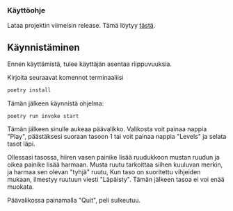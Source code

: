 ### Käyttöohje
Lataa projektin viimeisin release. Tämä löytyy [tästä](https://github.com/Zo4N/ot-harjoitustyo/releases).


## Käynnistäminen

Ennen käyttämistä, tulee käyttäjän asentaa riippuvuuksia.

Kirjoita seuraavat komennot terminaaliisi

```bash
poetry install
```


Tämän jälkeen käynnistä ohjelma:

```
poetry run invoke start
```

Tämän jälkeen sinulle aukeaa päävalikko. Valikosta voit painaa nappia "Play", päästäksesi suoraan tasoon 1 tai voit painaa nappia "Levels" ja selata tasot läpi.

Ollessasi tasossa, hiiren vasen painike lisää ruudukkoon mustan ruudun ja oikea painike lisää harmaan. Musta ruutu tarkoittaa siihen kuuluvan merkin, ja harmaa sen olevan "tyhjä" ruutu,
Kun taso on suoritettu vihjeiden mukaan, ilmestyy ruutuun viesti "Läpäisty". Tämän jälkeen tasoa ei voi enää muokata.

Päävalikossa painamalla "Quit", peli sulkeutuu.
